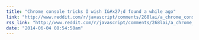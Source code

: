 ```yaml
---
title: "Chrome console tricks I wish I&#x27;d found a while ago"
link: "http://www.reddit.com/r/javascript/comments/268lai/a_chrome_console_trick_i_wish_id_found_a_while_ago/"
rss_link: "http://www.reddit.com/r/javascript/comments/268lai/a_chrome_console_trick_i_wish_id_found_a_while_ago/"
date: "2014-06-04 08:54:58am"
---
```

